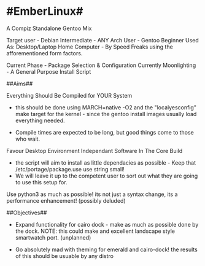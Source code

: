 #EmberLinux#
==========

A Compiz Standalone Gentoo Mix

Target user - Debian Intermediate - ANY Arch User - Gentoo Beginner
Used As: Desktop/Laptop Home Computer - By Speed Freaks using the afforementioned form factors.


Current Phase - Package Selection & Configuration
Currently Moonlighting - A General Purpose Install Script

##Aims##

Everything Should Be Compiled for YOUR System
- this should be done using MARCH=native -O2 and the "localyesconfig" make target for the kernel - since the gentoo install images usually load everything needed.

- Compile times are expected to be long, but good things come to those who wait.

Favour Desktop Environment Independant Software In The Core Build

- the script will aim to install as little dependacies as possible - Keep that /etc/portage/package.use use string small!
- We will leave it up to the competent user to sort out what they are going to use this setup for.

Use python3 as much as possible! its not just a syntax change, its a performance enhancement! (possibly deluded)

##Objectives##

- Expand functionality for cairo dock - make as much as possible done by the dock. NOTE: this could make and excellent landscape style smartwatch port. (unplanned)

- Go absolutely mad with theming  for emerald and cairo-dock! the results of this should be usuable by any distro 

